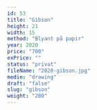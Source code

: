 ```yaml
---
id: 53
title: "Gibson"
height: 21
width: 15
method: "Blyant på papir"
year: 2020
price: "700"
exPrice: ""
status: "privat"
fileName: "2020-gibson.jpg"
medie: "drawing"
draft: "false"
slug: "gibson"
weight: "280"
---
```

